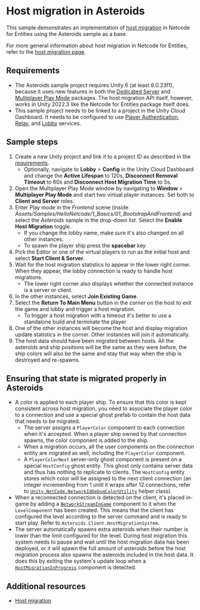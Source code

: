 # Host migration in Asteroids

This sample demonstrates an implementation of [host migration](host-migration.md) in Netcode for Entities using the Asteroids sample as a base.

For more general information about host migration in Netcode for Entities, refer to the [host migration page](host-migration.md).

## Requirements

* The Asteroids sample project requires Unity 6 (at least 6.0.23f1), because it uses new features in both the [Dedicated Server](https://docs.unity3d.com/Packages/com.unity.dedicated-server@latest?subfolder=/manual/index.html) and [Multiplayer Play Mode](https://docs-multiplayer.unity3d.com/mppm/current/about/) packages. The host migration API itself, however, works in Unity 2022.3 like the Netcode for Entities package itself does.
* This sample project needs to be linked to a project in the Unity Cloud Dashboard. It needs to be configured to use [Player Authentication](https://docs.unity.com/ugs/en-us/manual/authentication/manual/get-started), [Relay](https://docs.unity.com/ugs/en-us/manual/relay/manual/get-started), and [Lobby](https://docs.unity.com/ugs/en-us/manual/lobby/manual/get-started) services.

## Sample steps

1. Create a new Unity project and link it to a project ID as described in the [requirements](#requirements).
    * Optionally, navigate to **Lobby** > **Config** in the Unity Cloud Dashboard and change the **Active Lifespan** to 120s, **Disconnect Removal Timeout** to 60s and **Disconnect Host Migration Time** to 5s.
2. Open the Multiplayer Play Mode window by navigating to **Window** > **Multiplayer Play Mode** and start two virtual player instances. Set both to **Client and Server** roles.
3. Enter Play mode in the _Frontend_ scene (inside _Assets/Samples/HelloNetcode/1_Basics/01_BootstrapAndFrontend_) and select the _Asteroids_ sample in the drop-down list. Select the **Enable Host Migration** toggle.
    * If you change the lobby name, make sure it's also changed on all other instances.
    * To spawn the player ship press the **spacebar** key
4. Pick the Editor or one of the virtual players to run as the initial host and select **Start Client & Server**.
5. Wait for the host migration statistics to appear in the lower right corner. When they appear, the lobby connection is ready to handle host migrations.
    * The lower right corner also displays whether the connected instance is a server or client.
6. In the other instances, select **Join Existing Game**.
7. Select the **Return To Main Menu** button in the corner on the host to exit the game and lobby and trigger a host migration.
    * To trigger a host migration with a timeout it's better to use a standalone build and terminate the player
8. One of the other instances will become the host and display migration update statistics in the corner. Other instances will join it automatically.
9. The host data should have been migrated between hosts. All the asteroids and ship positions will be the same as they were before, the ship colors will also be the same and stay that way when the ship is destroyed and re-spawns.

## Ensuring that state is migrated properly in Asteroids

* A color is applied to each player ship. To ensure that this color is kept consistent across host migration, you need to associate the player color to a connection and use a special ghost prefab to contain the host data that needs to be migrated.
  * The server assigns a `PlayerColor` component to each connection when it's accepted. When a player ship owned by that connection spawns, the color component is added to the ship.
  * When a migration occurs, all the user components on the connection entity are migrated as well, including the `PlayerColor` component.
  * A `PlayerColorNext` server-only ghost component is present on a special `HostConfig` ghost entity. This ghost only contains server data and thus has nothing to replicate to clients. The `HostConfig` entity stores which color will be assigned to the next client connection (an integer incrementing from 1 until it wraps after 12 connections, refer to [`Unity.NetCode.NetworkIdDebugColorUtility`](https://docs.unity3d.com/Packages/com.unity.netcode@latest?subfolder=/api/Unity.NetCode.NetworkIdDebugColorUtility.html) helper class).
* When a reconnected connection is detected on the client, it's placed in-game by adding a [`NetworkStreamInGame`](https://docs.unity3d.com/Packages/com.unity.netcode@latest?subfolder=/api/Unity.NetCode.NetworkStreamInGame.html) component to it when the `LevelComponent` has been created. This means that the client has configured the level according to the server command and is ready to start play. Refer to `Asteroids.Client.HostMigrationSystem`.
* The server automatically spawns extra asteroids when their number is lower than the limit configured for the level. During host migration this system needs to pause and wait until the host migration data has been deployed, or it will spawn the full amount of asteroids before the host migration process also spawns the asteroids included in the host data. It does this by exiting the system's update loop when a [`HostMigrationInProgress`](host-migration-api) component is detected.


## Additional resources

* [Host migration](host-migration.md)
